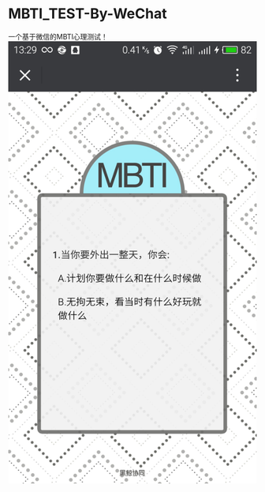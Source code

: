 # MBTI_TEST-By-WeChat
一个基于微信的MBTI心理测试！
![微信端显示页面](https://raw.githubusercontent.com/LCINA/MBTI_TEST-By-WeChat/master/M_Code/微信端显示页面.jpg) 
